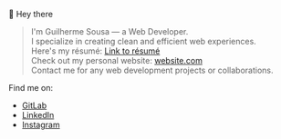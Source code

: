 👋 Hey there  
> I'm Guilherme Sousa — a Web Developer.  
> I specialize in creating clean and efficient web experiences.  
> Here's my résumé: [Link to résumé](https://example.com/resume.pdf)  
> Check out my personal website: [website.com](https://yourwebsite.com)  
> Contact me for any web development projects or collaborations.  

Find me on:  
- [GitLab](https://gitlab.com/uguisousa)  
- [LinkedIn](https://linkedin.com/in/uguisousa)  
- [Instagram](https://instagram.com/uguisousa)
